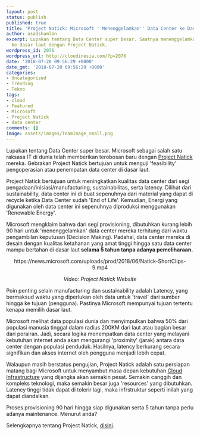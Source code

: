 ```yaml
---
layout: post
status: publish
published: true
title: 'Project Natick: Microsoft ''Menenggelamkan'' Data Center ke Dasar Laut'
author: asadshamlan
excerpt: Lupakan tentang Data Center super besar. Saatnya menenggelamkan Data Center
  ke dasar laut dengan Project Natick.
wordpress_id: 2076
wordpress_url: http://cloudinesia.com/?p=2076
date: '2018-07-20 09:56:29 +0000'
date_gmt: '2018-07-20 09:56:29 +0000'
categories:
- Uncategorized
- Trending
- Tekno
tags:
- cloud
- Featured
- Microsoft
- Project Natick
- data center
comments: []
image: assets/images/TeamImage_small.png
---
```

<p>Lupakan tentang Data Center super besar. Microsoft sebagai salah satu raksasa IT di dunia telah memberikan terobosan baru dengan <a href="https://natick.research.microsoft.com/">Project Natick</a> mereka. Gebrakan Project Natick bertujuan untuk menguji 'feasibility' pengoperasian atau penempatan data center di dasar laut.</p>
<p>Project Natick bertujuan untuk meningkatkan kualitas data center dari segi pengadaan/inisiasi/manufacturing, sustainabilitas, serta latency. Dilihat dari sustainability, data center ini di buat sepenuhnya dari material yang dapat di recycle ketika Data Center sudah 'End of Life'. Kemudian, Energi yang digunakan oleh data center ini sepenuhnya diproduksi menggunakan 'Renewable Energy'.</p>
<p>Microsoft mengklaim bahwa dari segi provisioning, dibutuhkan kurang lebih 90 hari untuk 'menenggelamkan' data center mereka terhitung dari waktu pengambilan keputusan (Decision Making). Padahal, data center mereka di desain dengan kualitas ketahanan yang amat tinggi hingga satu data center mampu bertahan di dasar laut <strong>selama 5 tahun tanpa adanya pemeliharaan.</strong></p>
<p style="text-align: center;">https://news.microsoft.com/uploads/prod/2018/06/Natick-ShortClips-9.mp4</p>
<p style="text-align: center;"><em>Video: Project Natick Website</em></p>
<p>Poin penting selain manufacturing dan sustainability adalah Latency, yang bermaksud waktu yang diperlukan oleh data untuk 'travel' dari sumber hingga ke tujuan (pengguna). Pastinya Microsoft mempunyai tujuan tertentu kenapa memilih dasar laut.</p>
<p>Microsoft melihat data populasi dunia dan menyimpulkan bahwa 50% dari populasi manusia tinggal dalam radius 200KM dari laut atau bagian besar dari perairan. Jadi, secara logika menempatkan data center yang melayani kebutuhan internet anda akan mengurangi 'proximity' (jarak) antara data center dengan populasi penduduk. Hasilnya, latency berkurang secara signifikan dan akses internet oleh pengguna menjadi lebih cepat.</p>
<p>Walaupun masih berstatus pengujian, Project Natick adalah satu persiapan matang bagi Microsoft untuk menyambut masa depan kebutuhan <a href="http://cloudinesia.com/amazon-iam-sebagai-fondasi-keamanan-akun/">Cloud Infrastructure</a> yang dijangka akan semakin pesat. Semakin canggih dan kompleks teknologi, maka semakin besar juga 'resources' yang dibutuhkan. Latency tinggi tidak dapat di tolerir lagi, maka infrstruktur seperti inilah yang dapat diandalkan.</p>
<p>Proses provisioning 90 hari hingga siap digunakan serta 5 tahun tanpa perlu adanya maintenance. Menurut anda?</p>
<p>Selengkapnya tentang Project Natick, <a href="https://natick.research.microsoft.com/">disini</a>.</p>
